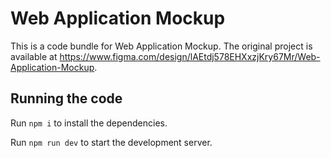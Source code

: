 
  # Web Application Mockup

  This is a code bundle for Web Application Mockup. The original project is available at https://www.figma.com/design/lAEtdj578EHXxzjKry67Mr/Web-Application-Mockup.

  ## Running the code

  Run `npm i` to install the dependencies.

  Run `npm run dev` to start the development server.
  